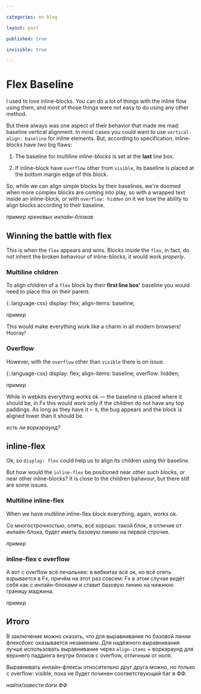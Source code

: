 ```yaml
---

categories: en blog

layout: post

published: true

invisible: true

---
```


# Flex Baseline

I used to love inline-blocks. You can do a lot of things with the inline flow using them, and most of those things were not easy to do using any other method.

But there always was one aspect of their behavior that made me mad: baseline vertical alignment. In most cases you could want to use `vertical-align: baseline` for inline elements. But, according to specification, inline-blocks have two big flaws:

1. The baseline for multiline inline-blocks is set at the **last** line box.

2. If inline-block have `overflow` other from `visible`, its baseline is placed at the bottom margin edge of this block.

So, while we can align simple blocks by their baselines, we're doomed when more complex blocks are coming into play, so with a wrapped text inside an inline-block, or with `overflow: hidden` on it we lose the ability to align blocks according to their baseline.

*пример хреновых инлайн-блоков*

## Winning the battle with flex

This is when the `flex` appears and wins. Blocks inside the `flex`, in fact, do not inherit the broken behaviour of inline-blocks, it would work *properly*.

### Multiline children

To align children of a `flex` block by their **first line box'** baseline you would need to place this on their parent:

{:.language-css}
    display: flex;
    align-items: baseline;

*пример*

This would make everything work like a charm in all modern browsers! Hooray!

### Overflow

However, with the `overflow` other than `visible` there is on issue.

{:.language-css}
    display: flex;
    align-items: baseline;
    overflow: hidden;

*пример*

While in webkits everything works ok — the baseline is placed where it should be, in Fx this would work only if the children do not have any top paddings. As long as they have it `> 0`, the bug appears and the block is aligned lower than it should be.

*есть ли воркэраунд?*

## inline-flex

Ok, so `display: flex` could help us to align its children using thir baseline.

But how would the `inline-flex` be positioned near other such blocks, or near other inline-blocks? It is close to the children bahavour, but there still are some issues.

### Multiline inline-flex

When we have multiline inline-flex block everything, again, works ok.

Со многострочностью, опять, всё хорошо: такой блок, в отличие от инлайн-блока, будет иметь базовую линию на первой строчке.

*пример*

### inline-flex с overflow

А вот с overflow всё печальнее: в вебкитах всё ок, но всё опять взрывается в Fx, причём на этот раз совсем: Fx в этом случае ведёт себя как с инлайн-блоками и ставит базовую линию на нижнюю границу маджина.

*пример*

## Итого

В заключение можно сказать, что для выравнивания по базовой линии флексбокс оказывается незаменим. Для надёжного выравнивания лучше использовать выравнивание через `align-items` + воркэраунд для верхнего паддинга внутри блоков с overflow, отличным от ноля.

Выравнивать инлайн-флексы относительно друг друга можно, но только с overflow: visible, пока не будет починен соответствующий баг в ФФ.

*найти/завести баги ФФ*
